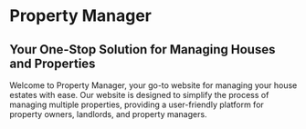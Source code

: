 # Property Manager

## Your One-Stop Solution for Managing Houses and Properties

Welcome to Property Manager, your go-to website for managing your house estates with ease. Our website is designed to simplify the process of managing multiple properties, providing a user-friendly platform for property owners, landlords, and property managers.
